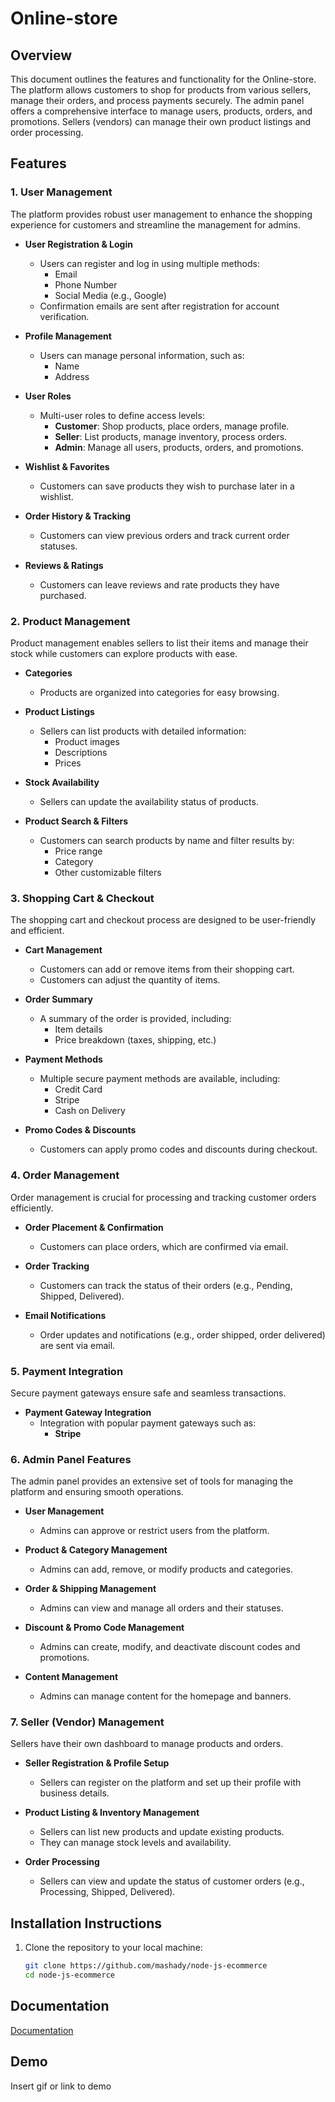 # Online-store

## Overview

This document outlines the features and functionality for the Online-store. The platform allows customers to shop for products from various sellers, manage their orders, and process payments securely. The admin panel offers a comprehensive interface to manage users, products, orders, and promotions. Sellers (vendors) can manage their own product listings and order processing.

## Features

### 1. User Management

The platform provides robust user management to enhance the shopping experience for customers and streamline the management for admins.

- **User Registration & Login**

  - Users can register and log in using multiple methods:
    - Email
    - Phone Number
    - Social Media (e.g., Google)
  - Confirmation emails are sent after registration for account verification.

- **Profile Management**

  - Users can manage personal information, such as:
    - Name
    - Address

- **User Roles**

  - Multi-user roles to define access levels:
    - **Customer**: Shop products, place orders, manage profile.
    - **Seller**: List products, manage inventory, process orders.
    - **Admin**: Manage all users, products, orders, and promotions.

- **Wishlist & Favorites**

  - Customers can save products they wish to purchase later in a wishlist.

- **Order History & Tracking**

  - Customers can view previous orders and track current order statuses.

- **Reviews & Ratings**
  - Customers can leave reviews and rate products they have purchased.

### 2. Product Management

Product management enables sellers to list their items and manage their stock while customers can explore products with ease.

- **Categories**

  - Products are organized into categories for easy browsing.

- **Product Listings**

  - Sellers can list products with detailed information:
    - Product images
    - Descriptions
    - Prices

- **Stock Availability**

  - Sellers can update the availability status of products.

- **Product Search & Filters**
  - Customers can search products by name and filter results by:
    - Price range
    - Category
    - Other customizable filters

### 3. Shopping Cart & Checkout

The shopping cart and checkout process are designed to be user-friendly and efficient.

- **Cart Management**

  - Customers can add or remove items from their shopping cart.
  - Customers can adjust the quantity of items.

- **Order Summary**

  - A summary of the order is provided, including:
    - Item details
    - Price breakdown (taxes, shipping, etc.)

- **Payment Methods**

  - Multiple secure payment methods are available, including:
    - Credit Card
    - Stripe
    - Cash on Delivery

- **Promo Codes & Discounts**
  - Customers can apply promo codes and discounts during checkout.

### 4. Order Management

Order management is crucial for processing and tracking customer orders efficiently.

- **Order Placement & Confirmation**

  - Customers can place orders, which are confirmed via email.

- **Order Tracking**
  - Customers can track the status of their orders (e.g., Pending, Shipped, Delivered).
- **Email Notifications**
  - Order updates and notifications (e.g., order shipped, order delivered) are sent via email.

### 5. Payment Integration

Secure payment gateways ensure safe and seamless transactions.

- **Payment Gateway Integration**
  - Integration with popular payment gateways such as:
    - **Stripe**

### 6. Admin Panel Features

The admin panel provides an extensive set of tools for managing the platform and ensuring smooth operations.

- **User Management**

  - Admins can approve or restrict users from the platform.

- **Product & Category Management**

  - Admins can add, remove, or modify products and categories.

- **Order & Shipping Management**

  - Admins can view and manage all orders and their statuses.

- **Discount & Promo Code Management**

  - Admins can create, modify, and deactivate discount codes and promotions.

- **Content Management**
  - Admins can manage content for the homepage and banners.

### 7. Seller (Vendor) Management

Sellers have their own dashboard to manage products and orders.

- **Seller Registration & Profile Setup**

  - Sellers can register on the platform and set up their profile with business details.

- **Product Listing & Inventory Management**

  - Sellers can list new products and update existing products.
  - They can manage stock levels and availability.

- **Order Processing**
  - Sellers can view and update the status of customer orders (e.g., Processing, Shipped, Delivered).

## Installation Instructions

1. Clone the repository to your local machine:
   ```bash
   git clone https://github.com/mashady/node-js-ecommerce
   cd node-js-ecommerce
   ```

## Documentation

[Documentation](https://linktodocumentation)

## Demo

Insert gif or link to demo
